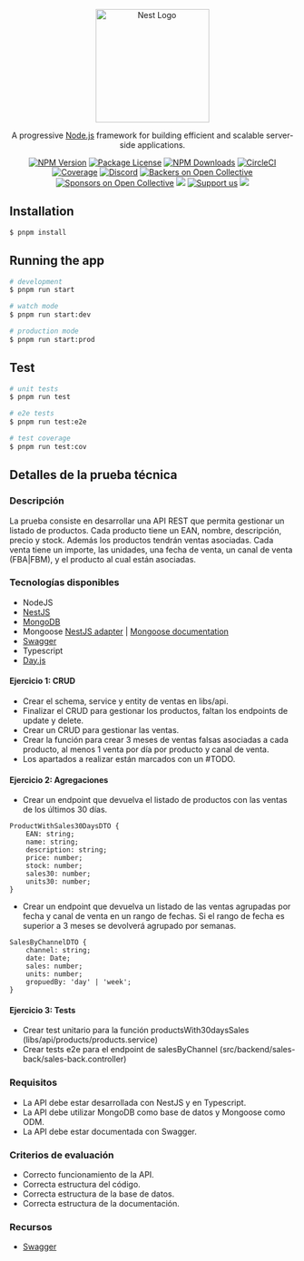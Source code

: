 <p align="center">
  <a href="http://nestjs.com/" target="blank"><img src="https://nestjs.com/img/logo-small.svg" width="200" alt="Nest Logo" /></a>
</p>

[circleci-image]: https://img.shields.io/circleci/build/github/nestjs/nest/master?token=abc123def456
[circleci-url]: https://circleci.com/gh/nestjs/nest

  <p align="center">A progressive <a href="http://nodejs.org" target="_blank">Node.js</a> framework for building efficient and scalable server-side applications.</p>
    <p align="center">
<a href="https://www.npmjs.com/~nestjscore" target="_blank"><img src="https://img.shields.io/npm/v/@nestjs/core.svg" alt="NPM Version" /></a>
<a href="https://www.npmjs.com/~nestjscore" target="_blank"><img src="https://img.shields.io/npm/l/@nestjs/core.svg" alt="Package License" /></a>
<a href="https://www.npmjs.com/~nestjscore" target="_blank"><img src="https://img.shields.io/npm/dm/@nestjs/common.svg" alt="NPM Downloads" /></a>
<a href="https://circleci.com/gh/nestjs/nest" target="_blank"><img src="https://img.shields.io/circleci/build/github/nestjs/nest/master" alt="CircleCI" /></a>
<a href="https://coveralls.io/github/nestjs/nest?branch=master" target="_blank"><img src="https://coveralls.io/repos/github/nestjs/nest/badge.svg?branch=master#9" alt="Coverage" /></a>
<a href="https://discord.gg/G7Qnnhy" target="_blank"><img src="https://img.shields.io/badge/discord-online-brightgreen.svg" alt="Discord"/></a>
<a href="https://opencollective.com/nest#backer" target="_blank"><img src="https://opencollective.com/nest/backers/badge.svg" alt="Backers on Open Collective" /></a>
<a href="https://opencollective.com/nest#sponsor" target="_blank"><img src="https://opencollective.com/nest/sponsors/badge.svg" alt="Sponsors on Open Collective" /></a>
  <a href="https://paypal.me/kamilmysliwiec" target="_blank"><img src="https://img.shields.io/badge/Donate-PayPal-ff3f59.svg"/></a>
    <a href="https://opencollective.com/nest#sponsor"  target="_blank"><img src="https://img.shields.io/badge/Support%20us-Open%20Collective-41B883.svg" alt="Support us"></a>
  <a href="https://twitter.com/nestframework" target="_blank"><img src="https://img.shields.io/twitter/follow/nestframework.svg?style=social&label=Follow"></a>
</p>
  <!--[![Backers on Open Collective](https://opencollective.com/nest/backers/badge.svg)](https://opencollective.com/nest#backer)
  [![Sponsors on Open Collective](https://opencollective.com/nest/sponsors/badge.svg)](https://opencollective.com/nest#sponsor)-->

## Installation

```bash
$ pnpm install
```

## Running the app

```bash
# development
$ pnpm run start

# watch mode
$ pnpm run start:dev

# production mode
$ pnpm run start:prod
```

## Test

```bash
# unit tests
$ pnpm run test

# e2e tests
$ pnpm run test:e2e

# test coverage
$ pnpm run test:cov
```

## Detalles de la prueba técnica

### Descripción

La prueba consiste en desarrollar una API REST que permita gestionar un listado de productos. Cada producto tiene un EAN, nombre, descripción, precio y stock. Además los productos tendrán ventas asociadas. Cada venta tiene un importe, las unidades, una fecha de venta, un canal de venta (FBA|FBM), y el producto al cual están asociadas.

### Tecnologías disponibles

-   NodeJS
-   <a href="https://nestjs.com/">NestJS</a>
-   <a href="https://www.mongodb.com/docs/manual/">MongoDB</a>
-   Mongoose <a href="https://docs.nestjs.com/recipes/mongodb">NestJS adapter</a> | <a href="https://mongoosejs.com/docs/guide.html">Mongoose documentation</a>
-   <a href="https://docs.nestjs.com/openapi/introduction">Swagger</a>
-   Typescript
-   <a href="https://day.js.org/">Day.js</a>

#### Ejercicio 1: CRUD

-   Crear el schema, service y entity de ventas en libs/api.
-   Finalizar el CRUD para gestionar los productos, faltan los endpoints de update y delete.
-   Crear un CRUD para gestionar las ventas.
-   Crear la función para crear 3 meses de ventas falsas asociadas a cada producto, al menos 1 venta por día por producto y canal de venta.
-   Los apartados a realizar están marcados con un #TODO.

#### Ejercicio 2: Agregaciones

-   Crear un endpoint que devuelva el listado de productos con las ventas de los últimos 30 días.

```
ProductWithSales30DaysDTO {
    EAN: string;
    name: string;
    description: string;
    price: number;
    stock: number;
    sales30: number;
    units30: number;
}
```

-   Crear un endpoint que devuelva un listado de las ventas agrupadas por fecha y canal de venta en un rango de fechas. Si el rango de fecha es superior a 3 meses se devolverá agrupado por semanas.

```
SalesByChannelDTO {
    channel: string;
    date: Date;
    sales: number;
    units: number;
    gropuedBy: 'day' | 'week';
}
```

#### Ejercicio 3: Tests

-   Crear test unitario para la función productsWith30daysSales (libs/api/products/products.service)
-   Crear tests e2e para el endpoint de salesByChannel (src/backend/sales-back/sales-back.controller)

### Requisitos

-   La API debe estar desarrollada con NestJS y en Typescript.
-   La API debe utilizar MongoDB como base de datos y Mongoose como ODM.
-   La API debe estar documentada con Swagger.

### Criterios de evaluación

-   Correcto funcionamiento de la API.
-   Correcta estructura del código.
-   Correcta estructura de la base de datos.
-   Correcta estructura de la documentación.

### Recursos

-   <a href="http://localhost:3000/api">Swagger</a>
